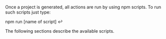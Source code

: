 Once a project is generated, all actions are run by using npm scripts. To run such scripts just type:

npm run [name of script] ↩

The following sections describe the available scripts.